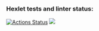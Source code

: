 ### Hexlet tests and linter status:
[![Actions Status](https://github.com/lapaduga/php-project-45/actions/workflows/hexlet-check.yml/badge.svg)](https://github.com/lapaduga/php-project-45/actions)
<a href="https://codeclimate.com/github/lapaduga/php-project-45/maintainability"><img src="https://api.codeclimate.com/v1/badges/6af34f214d81f214622f/maintainability" /></a>
